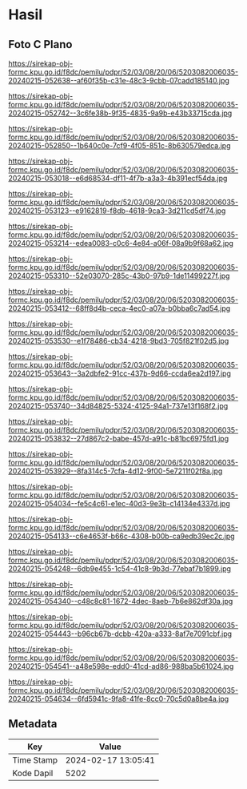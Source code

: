 # Hasil

## Foto C Plano

https://sirekap-obj-formc.kpu.go.id/f8dc/pemilu/pdpr/52/03/08/20/06/5203082006035-20240215-052638--af60f35b-c31e-48c3-9cbb-07cadd185140.jpg

https://sirekap-obj-formc.kpu.go.id/f8dc/pemilu/pdpr/52/03/08/20/06/5203082006035-20240215-052742--3c6fe38b-9f35-4835-9a9b-e43b33715cda.jpg

https://sirekap-obj-formc.kpu.go.id/f8dc/pemilu/pdpr/52/03/08/20/06/5203082006035-20240215-052850--1b640c0e-7cf9-4f05-851c-8b630579edca.jpg

https://sirekap-obj-formc.kpu.go.id/f8dc/pemilu/pdpr/52/03/08/20/06/5203082006035-20240215-053018--e6d68534-df11-4f7b-a3a3-4b391ecf54da.jpg

https://sirekap-obj-formc.kpu.go.id/f8dc/pemilu/pdpr/52/03/08/20/06/5203082006035-20240215-053123--e9162819-f8db-4618-9ca3-3d211cd5df74.jpg

https://sirekap-obj-formc.kpu.go.id/f8dc/pemilu/pdpr/52/03/08/20/06/5203082006035-20240215-053214--edea0083-c0c6-4e84-a06f-08a9b9f68a62.jpg

https://sirekap-obj-formc.kpu.go.id/f8dc/pemilu/pdpr/52/03/08/20/06/5203082006035-20240215-053310--52e03070-285c-43b0-97b9-1de11499227f.jpg

https://sirekap-obj-formc.kpu.go.id/f8dc/pemilu/pdpr/52/03/08/20/06/5203082006035-20240215-053412--68ff8d4b-ceca-4ec0-a07a-b0bba6c7ad54.jpg

https://sirekap-obj-formc.kpu.go.id/f8dc/pemilu/pdpr/52/03/08/20/06/5203082006035-20240215-053530--e1f78486-cb34-4218-9bd3-705f821f02d5.jpg

https://sirekap-obj-formc.kpu.go.id/f8dc/pemilu/pdpr/52/03/08/20/06/5203082006035-20240215-053643--3a2dbfe2-91cc-437b-9d66-ccda6ea2d197.jpg

https://sirekap-obj-formc.kpu.go.id/f8dc/pemilu/pdpr/52/03/08/20/06/5203082006035-20240215-053740--34d84825-5324-4125-94a1-737e13f168f2.jpg

https://sirekap-obj-formc.kpu.go.id/f8dc/pemilu/pdpr/52/03/08/20/06/5203082006035-20240215-053832--27d867c2-babe-457d-a91c-b81bc6975fd1.jpg

https://sirekap-obj-formc.kpu.go.id/f8dc/pemilu/pdpr/52/03/08/20/06/5203082006035-20240215-053929--8fa314c5-7cfa-4d12-9f00-5e7211f02f8a.jpg

https://sirekap-obj-formc.kpu.go.id/f8dc/pemilu/pdpr/52/03/08/20/06/5203082006035-20240215-054034--fe5c4c61-e1ec-40d3-9e3b-c14134e4337d.jpg

https://sirekap-obj-formc.kpu.go.id/f8dc/pemilu/pdpr/52/03/08/20/06/5203082006035-20240215-054133--c6e4653f-b66c-4308-b00b-ca9edb39ec2c.jpg

https://sirekap-obj-formc.kpu.go.id/f8dc/pemilu/pdpr/52/03/08/20/06/5203082006035-20240215-054248--6db9e455-1c54-41c8-9b3d-77ebaf7b1899.jpg

https://sirekap-obj-formc.kpu.go.id/f8dc/pemilu/pdpr/52/03/08/20/06/5203082006035-20240215-054340--c48c8c81-1672-4dec-8aeb-7b6e862df30a.jpg

https://sirekap-obj-formc.kpu.go.id/f8dc/pemilu/pdpr/52/03/08/20/06/5203082006035-20240215-054443--b96cb67b-dcbb-420a-a333-8af7e7091cbf.jpg

https://sirekap-obj-formc.kpu.go.id/f8dc/pemilu/pdpr/52/03/08/20/06/5203082006035-20240215-054541--a48e598e-edd0-41cd-ad86-988ba5b61024.jpg

https://sirekap-obj-formc.kpu.go.id/f8dc/pemilu/pdpr/52/03/08/20/06/5203082006035-20240215-054634--6fd5941c-9fa8-41fe-8cc0-70c5d0a8be4a.jpg


## Metadata

| Key        | Value               |
| ---------- | ------------------- |
| Time Stamp | 2024-02-17 13:05:41 |
| Kode Dapil | 5202                |



